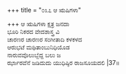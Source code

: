 +++
title = "೦೩೭ ಆ ಋಷಿಗಳಾ"

+++
ಆ ಋಷಿಗಳಾ ಕ್ಷತ್ರ  ಜನದಾ  
ಭೂರಿ ನಿಕರದ ವೇದಶಾಸ್ತ್ರ ವಿ  
ಚಾರಣರ ಚಾರಣರ ಸಂಗೀತಾದಿ ಕಳಕಳದ  
ಆರುಭಟೆ ಮಥಿತಾಂಬುನಿಧಿಯೊಡ  
ನಾರುವವೊಲುಬ್ಬೆದ್ದ ಬಲು ಜ  
ರ್ಝಾರವೆನೆ ಜಡಿದುದು ಯುಧಿಷ್ಠಿರ ರಾಜಸೂಯದಲಿ     |37॥